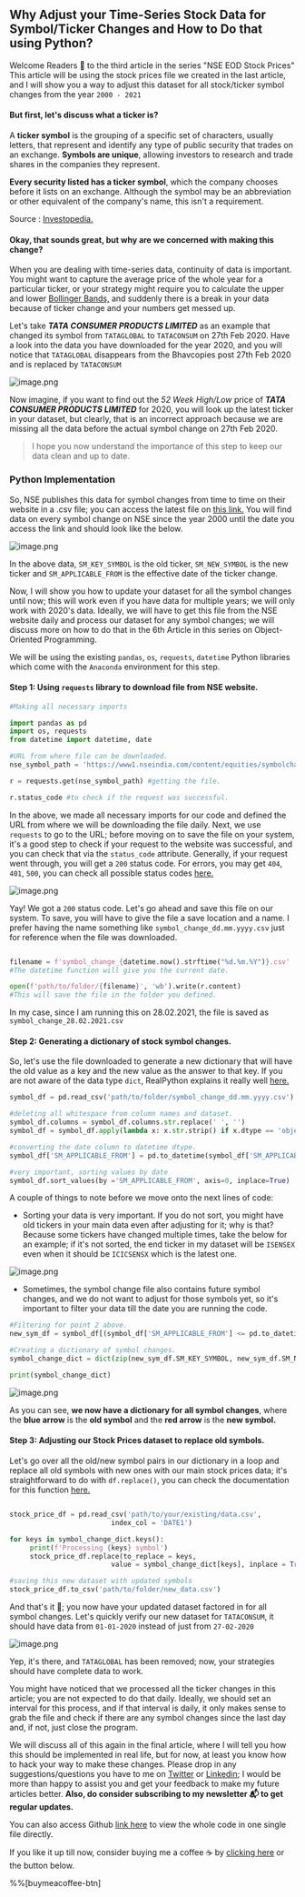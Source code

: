 ## Why Adjust your Time-Series Stock Data for Symbol/Ticker Changes and How to Do that using Python?

Welcome Readers 🤩 to the third article in the series "NSE EOD Stock Prices" This article will be using the stock prices file we created in the last article, and I will show you a way to adjust this dataset for all stock/ticker symbol changes from the year `2000 - 2021`

#### But first, let's discuss what a ticker is?

A **ticker symbol** is the grouping of a specific set of characters, usually letters, that represent and identify any type of public security that trades on an exchange. **Symbols are unique**, allowing investors to research and trade shares in the companies they represent.

**Every security listed has a ticker symbol**, which the company chooses before it lists on an exchange. Although the symbol may be an abbreviation or other equivalent of the company's name, this isn't a requirement.

Source :  [Investopedia.](https://www.investopedia.com/ask/answers/why-did-my-stocks-ticker-change/)  

#### Okay, that sounds great, but why are we concerned with making this change?

When you are dealing with time-series data, continuity of data is important. You might want to capture the average price of the whole year for a particular ticker, or your strategy might require you to calculate the upper and lower  [Bollinger Bands,](https://www.investopedia.com/articles/technical/102201.asp) and suddenly there is a break in your data because of ticker change and your numbers get messed up.

Let's take ***TATA CONSUMER PRODUCTS LIMITED*** as an example that changed its symbol from `TATAGLOBAL` to `TATACONSUM` on 27th Feb 2020. Have a look into the data you have downloaded for the year 2020, and you will notice that `TATAGLOBAL` disappears from the Bhavcopies post 27th Feb 2020 and is replaced by `TATACONSUM`

![image.png](https://cdn.hashnode.com/res/hashnode/image/upload/v1614514348395/H6tB2z0is.png)

Now imagine, if you want to find out the *52 Week High/Low* price of ***TATA CONSUMER PRODUCTS LIMITED*** for 2020, you will look up the latest ticker in your dataset, but clearly, that is an incorrect approach because we are missing all the data before the actual symbol change on 27th Feb 2020.

> I hope you now understand the importance of this step to keep our data clean and up to date.

### Python Implementation

So, NSE publishes this data for symbol changes from time to time on their website in a .csv file; you can access the latest file on  [this link.](https://www1.nseindia.com/content/equities/symbolchange.csv) You will find data on every symbol change on NSE since the year 2000 until the date you access the link and should look like the below.

![image.png](https://cdn.hashnode.com/res/hashnode/image/upload/v1614515009839/P3REgsJA1.png)

In the above data, `SM_KEY_SYMBOL` is the old ticker, `SM_NEW_SYMBOL` is the new ticker and `SM_APPLICABLE_FROM` is the effective date of the ticker change. 

Now, I will show you how to update your dataset for all the symbol changes until now; this will work even if you have data for multiple years; we will only work with 2020's data. Ideally, we will have to get this file from the NSE website daily and process our dataset for any symbol changes; we will discuss more on how to do that in the 6th Article in this series on Object-Oriented Programming. 

We will be using the existing `pandas`, `os`, `requests`, `datetime` Python libraries which come with the `Anaconda` environment for this step. 

#### Step 1: Using `requests` library to download file from NSE website.

```python
#Making all necessary imports

import pandas as pd
import os, requests
from datetime import datetime, date

#URL from where file can be downloaded.
nse_symbol_path = 'https://www1.nseindia.com/content/equities/symbolchange.csv'

r = requests.get(nse_symbol_path) #getting the file.

r.status_code #to check if the request was successful.
```
In the above, we made all necessary imports for our code and defined the URL from where we will be downloading the file daily. Next, we use `requests` to go to the URL; before moving on to save the file on your system, it's a good step to check if your request to the website was successful, and you can check that via the `status_code` attribute. Generally, if your request went through, you will get a `200` status code. For errors, you may get `404`, `401`, `500`, you can check all possible status codes  [here.](https://developer.mozilla.org/en-US/docs/Web/HTTP/Status) 

![image.png](https://cdn.hashnode.com/res/hashnode/image/upload/v1614516206008/j84hAys4c.png)

Yay! We got a `200` status code. Let's go ahead and save this file on our system. To save, you will have to give the file a save location and a name. I prefer having the name something like `symbol_change_dd.mm.yyyy.csv` just for reference when the file was downloaded. 

```python

filename = f'symbol_change_{datetime.now().strftime("%d.%m.%Y")}.csv'
#The datetime function will give you the current date.

open(f'path/to/folder/{filename}', 'wb').write(r.content)
#This will save the file in the folder you defined.
```
In my case, since I am running this on 28.02.2021, the file is saved as `symbol_change_28.02.2021.csv`

#### Step 2: Generating a dictionary of stock symbol changes.

So, let's use the file downloaded to generate a new dictionary that will have the old value as a key and the new value as the answer to that key. If you are not aware of the data type `dict`, RealPython explains it really well  [here.](https://realpython.com/python-dicts/)  

```python
symbol_df = pd.read_csv('path/to/folder/symbol_change_dd.mm.yyyy.csv')

#deleting all whitespace from column names and dataset.
symbol_df.columns = symbol_df.columns.str.replace(' ', '')
symbol_df = symbol_df.apply(lambda x: x.str.strip() if x.dtype == 'object' else x)

#converting the date column to datetime dtype.
symbol_df['SM_APPLICABLE_FROM'] = pd.to_datetime(symbol_df['SM_APPLICABLE_FROM'])

#very important, sorting values by date
symbol_df.sort_values(by ='SM_APPLICABLE_FROM', axis=0, inplace=True)
```
A couple of things to note before we move onto the next lines of code:

- Sorting your data is very important. If you do not sort, you might have old tickers in your main data even after adjusting for it; why is that? Because some tickers have changed multiple times, take the below for an example; if it's not sorted, the end ticker in my dataset will be `ISENSEX` even when it should be `ICICSENSX` which is the latest one.

![image.png](https://cdn.hashnode.com/res/hashnode/image/upload/v1614517372516/04AFtWm2l.png)

- Sometimes, the symbol change file also contains future symbol changes, and we do not want to adjust for those symbols yet, so it's important to filter your data till the date you are running the code.  

```python
#Filtering for point 2 above.
new_sym_df = symbol_df[(symbol_df['SM_APPLICABLE_FROM'] <= pd.to_datetime('today').floor('D'))]

#Creating a dictionary of symbol changes.
symbol_change_dict = dict(zip(new_sym_df.SM_KEY_SYMBOL, new_sym_df.SM_NEW_SYMBOL))

print(symbol_change_dict)
```

![image.png](https://cdn.hashnode.com/res/hashnode/image/upload/v1614517713760/1IDmiRR12.png)

As you can see, **we now have a dictionary for all symbol changes**, where the **blue arrow** is the **old symbol** and the **red arrow** is the **new symbol.**

#### Step 3: Adjusting our Stock Prices dataset to replace old symbols.

Let's go over all the old/new symbol pairs in our dictionary in a loop and replace all old symbols with new ones with our main stock prices data; it's straightforward to do with `df.replace()`, you can check the documentation for this function  [here. ](https://pandas.pydata.org/pandas-docs/stable/reference/api/pandas.DataFrame.replace.html) 

```python

stock_price_df = pd.read_csv('path/to/your/existing/data.csv', 
                         index_col = 'DATE1')

for keys in symbol_change_dict.keys():
     print(f'Processing {keys} symbol')
     stock_price_df.replace(to_replace = keys, 
                         value = symbol_change_dict[keys], inplace = True)

#saving this new dataset with updated symbols
stock_price_df.to_csv('path/to/folder/new_data.csv')
```
And that's it 🌟; you now have your updated dataset factored in for all symbol changes. Let's quickly verify our new dataset for `TATACONSUM`, it should have data from `01-01-2020` instead of just from `27-02-2020`

![image.png](https://cdn.hashnode.com/res/hashnode/image/upload/v1614518533756/iDSj2BdN2.png)

Yep, it's there, and `TATAGLOBAL` has been removed; now, your strategies should have complete data to work. 

You might have noticed that we processed all the ticker changes in this article; you are not expected to do that daily. Ideally, we should set an interval for this process, and if that interval is daily, it only makes sense to grab the file and check if there are any symbol changes since the last day and, if not, just close the program. 

We will discuss all of this again in the final article, where I will tell you how this should be implemented in real life, but for now, at least you know how to hack your way to make these changes. Please drop in any suggestions/questions you have to me on  [Twitter](https://twitter.com/yash_roongta)  or [Linkedin](https://uk.linkedin.com/in/yashroongta); I would be more than happy to assist you and get your feedback to make my future articles better. **Also, do consider subscribing to my newsletter 📬 to get regular updates.**

You can also access Github  [link here](https://github.com/yash12392/tradewithpython-blogs/blob/main/codes_on_blog/bhavcopy_data_agg.py) to view the whole code in one single file directly.

If you like it up till now, consider buying me a coffee ☕ by  [clicking here](https://www.buymeacoffee.com/tradewithyash)  or the button below.

%%[buymeacoffee-btn]
